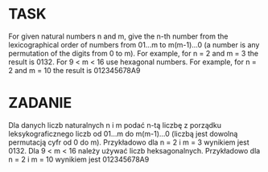 # TASK

For given natural numbers n and m, give the n-th number from the lexicographical order of numbers from 01...m
to m(m-1)...0 (a number is any permutation of the digits from 0 to m). For example, for n = 2 and m = 3
the result is 0132. For 9 < m < 16 use hexagonal numbers. For example, for n = 2 and
m = 10 the result is 012345678A9

# ZADANIE

Dla danych liczb naturalnych n i m podać n-tą liczbę z porządku leksykograficznego liczb od 01…m
do m(m-1)…0 (liczbą jest dowolną permutacją cyfr od 0 do m). Przykładowo dla n = 2 i m = 3
wynikiem jest 0132. Dla 9 < m < 16 należy używać liczb heksagonalnych. Przykładowo dla n = 2 i
m = 10 wynikiem jest 012345678A9
